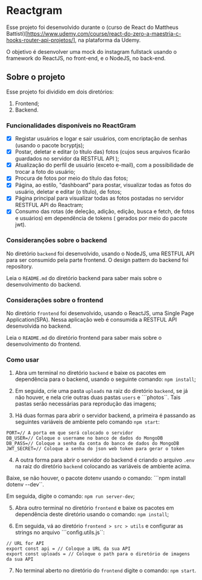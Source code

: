 # Reactgram

Esse projeto foi desenvolvido durante o (curso de React do Mattheus Battisti)[https://www.udemy.com/course/react-do-zero-a-maestria-c-hooks-router-api-projetos/], na plataforma da Udemy.

O objetivo é desenvolver uma mock do instagram fullstack usando o framework do ReactJS, no front-end, e o NodeJS, no back-end.

## Sobre o projeto

Esse projeto foi dividido em dois diretórios:

1. Frontend;
2. Backend.

### Funcionalidades disponíveis no ReactGram

- [x] Registar usuários e logar e sair usuários, com encriptação de senhas (usando o pacote bcryptjs);
- [x] Postar, deletar e editar (o título das) fotos (cujos seus arquivos ficarão guardados no servidor da RESTFUL API );
- [x] Atualização do perfil de usuário (exceto e-mail), com a possibilidade de trocar a foto do usuário;
- [x] Procura de fotos por meio do título das fotos;
- [x] Página, ao estilo, "dashboard" para postar, visualizar todas as fotos do usuário, deletar e editar (o título), de fotos;
- [x] Página principal para visualizar todas as fotos postadas no servidor RESTFUL API do Reactram;
- [x] Consumo das rotas (de deleção, adição, edição, busca e fetch, de fotos e usuários) em dependência de tokens ( gerados por meio do pacote jwt).

### Consideranções sobre o backend
No diretório ``backend`` foi desenvolvido, usando o NodeJS, uma RESTFUL API para ser consumido pela parte frontend. O design pattern do backend foi repository.

Leia o ``README.md`` do diretório backend para saber mais sobre o desenvolvimento do backend.

### Considerações sobre o frontend
No diretório ``frontend`` foi desenvolvido, usando o ReactJS, uma Single Page Application(SPA). Nessa aplicação web é consumida a RESTFUL API desenvolvida no backend.

Leia o ``README.md`` do diretório frontend para saber mais sobre o desenvolvimento do frontend.

### Como usar
1. Abra um terminal no diretório ``backend`` e baixe os pacotes em dependência para o backend, usando o seguinte comando: `npm install`;

2. Em seguida, crie uma pasta ``uploads`` na raiz do diretório ``backend``, se já não houver, e nela crie outras duas pastas ``users`` e ```photos``. Tais pastas serão necessárias para reprodução das imagens;

3. Há duas formas para abrir o servidor backend, a primeira é passando as seguintes variáveis de ambiente pelo comando ``npm start``:

````
PORT=// A porta em que será colocado o servidor
DB_USER=// Coloque o username no banco de dados do MongoDB
DB_PASS=// Coloque a senha da conta do banco de dados do MongoDB
JWT_SECRET=// Coloque a senha do json web token para gerar o token
````

4. A outra forma para abrir o servidor do backend é criando o arquivo ``.env`` na raiz do diretório ``backend`` colocando as variáveis de ambiente acima.

Baixe, se não houver, o pacote dotenv usando o comando: ```npm install dotenv --dev``.

Em seguida, digite o comando: ``npm run server-dev``;

5. Abra outro terminal no diretório ``frontend`` e baixe os pacotes em dependência deste diretório usando o comando: `npm install`;

6. Em seguida, vá ao diretório ``frontend > src > utils`` e configurar as strings no  arquivo ```config.utils.js``:
````
// URL for API
export const api = // Coloque a URL da sua API
export const uploads = // Coloque o path para o diretório de imagens da sua API

````
7. No terminal aberto no diretório do ``frontend`` digite o comando: `npm start`.